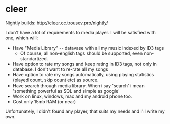 cleer
=====

Nightly builds: http://cleer.cc.trousev.pro/nightly/

I don't have a lot of requirements to media player. I will be satisfied with one, which will:

 * Have "Media Library" -- datavase with all my music indexed by ID3 tags
   * Of course, all non-english tags should be supported, even non-standartized.
 * Have option to rate my songs and keep rating in ID3 tags, not only in database. I don't want to re-rate all my songs
 * Have option to rate my songs automatically, using playing statistics (played count, skip count etc) as source.
 * Have search through media library. When i say 'search' i mean 'something powerful as SQL and simple as google'
 * Work on linux, windows, mac and my android phone too. 
 * Cost only 15mb RAM (or near)


Unfortunately,   I didn't found any player, that suits my needs and I'll write my own.
